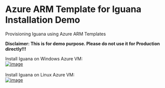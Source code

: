 # Azure ARM Template for Iguana Installation Demo
Provisioning Iguana using Azure ARM Templates

<p><b>Disclaimer: This is for demo purpose. Please do not use it for Production directly!!!</b></p>

Install Iguana on Windows Azure VM:<br />
<a href="https://portal.azure.com/#create/Microsoft.Template/uri/https%3A%2F%2Fraw.githubusercontent.com%2FInterfacewareCS%2FazureArmTemplateIguana%2Fmain%2FIguanaWindowsARM.json" target="_blank">
    ![image](https://user-images.githubusercontent.com/25498343/236095006-9409f2fb-2526-4845-8e3b-29fdafbafe2b.png)
</a>
<br /><br />
Install Iguana on Linux Azure VM:<br />
<a href="https://portal.azure.com/#create/Microsoft.Template/uri/https%3A%2F%2Fraw.githubusercontent.com%2FInterfacewareCS%2FazureArmTemplateIguana%2Fmain%2FIguanaLinuxARM.json" target="_blank">
    ![image](https://user-images.githubusercontent.com/25498343/236095006-9409f2fb-2526-4845-8e3b-29fdafbafe2b.png)
</a>

